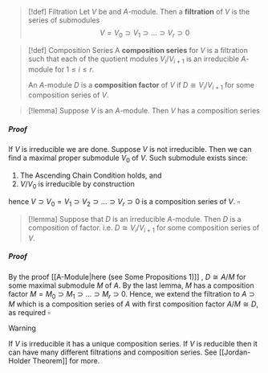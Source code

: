 >[!def] Filtration
>Let $V$ be and $A$-module. Then a **filtration** of $V$ is the series of submodules
>$$V = V_0 \supset V_1 \supset ... \supset V_r \supset 0$$

>[!def] Composition Series
>A **composition series** for $V$ is a filtration such that each of the quotient modules $V_i / V_{i+1}$ is an irreducible $A$-module for $1 \leq i \leq r$.
>
>An $A$-module $D$ is a **composition factor** of $V$ if $D \cong V_i / V_{i+1}$ for some composition series of $V$. 


 >[!lemma]
 >Suppose $V$ is an $A$-module. Then $V$ has a composition series
##### Proof

If $V$ is irreducible we are done. Suppose $V$ is not irreducible. Then we can find a maximal proper submodule $V_0$ of $V$. Such submodule exists since:
1. The Ascending Chain Condition holds, and
2. $V/V_0$ is irreducible by construction

hence $V \supset V_0 = V_1 \supset V_2 \supset ... \supset V_r \supset 0$ is a composition series of $V$. $\square$ 

>[!lemma] 
>Suppose that $D$ is an irreducible $A$-module. Then $D$ is a composition of factor. i.e. $D \cong V_i / V_{i+1}$ for some composition series of $V$.
##### Proof

By the proof [[A-Module|here (see Some Propositions 1)]] , $D \cong A/M$ for some maximal submodule $M$ of $A$. By the last lemma, $M$ has a composition factor $M = M_0 \supset M_1 \supset ... \supset M_r \supset 0$. Hence, we extend the filtration to $A \supset M$ which is a composition series of $A$ with first composition factor $A/M \cong D$, as required $\square$ 

>[!warning]
>If $V$ is irreducible it has a unique composition series. If $V$ is reducible then it can have many different filtrations and composition series. See [[Jordan-Holder Theorem]] for more.